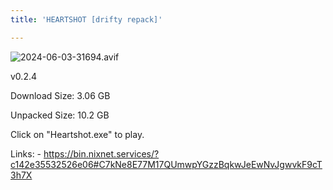```yaml
---
title: 'HEARTSHOT [drifty repack]'

---
```

![2024-06-03-31694.avif](https://driftywinds.github.io/drifty_repacks/assets/2024-06-03-31694.avif)

v0.2.4

Download Size: 3.06 GB

Unpacked Size: 10.2 GB

Click on "Heartshot.exe" to play.

Links: - https://bin.nixnet.services/?c142e35532526e06#C7kNe8E77M17QUmwpYGzzBqkwJeEwNvJgwvkF9cT3h7X

